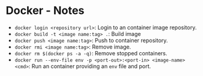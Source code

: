 # Docker - Notes

* `docker login <repository url>`: Login to an container image repository.
* `docker build -t <image name:tag> .`: Build image
* `docker push <image name:tag>`: Push to container repository.
* `docker rmi <image name:tag>`: Remove image.
* `docker rm $(docker ps -a -q)`: Remove stopped containers.
* `docker run --env-file env -p <port-out>:<port-in> <image-name> <cmd>`: Run an container providing an `env` file and port.
